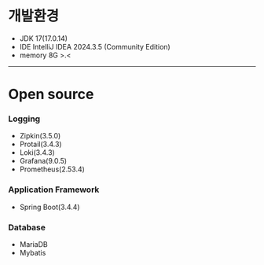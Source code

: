 # 개발환경
+ JDK 17(17.0.14)
+ IDE IntelliJ IDEA 2024.3.5 (Community Edition)
+ memory 8G >.<
- - -
# Open source
### Logging
+ Zipkin(3.5.0)
+ Protail(3.4.3)
+ Loki(3.4.3)
+ Grafana(9.0.5)
+ Prometheus(2.53.4)
### Application Framework
+ Spring Boot(3.4.4)
### Database
+ MariaDB
+ Mybatis
